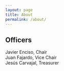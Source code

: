 ```yaml
---
layout: page
title: About
permalink: /about/
---
```


## Officers

Javier Enciso, Chair  
Juan Fajardo, Vice Chair  
Jesús Carvajal, Treasurer